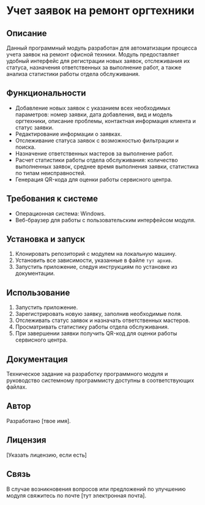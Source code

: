 # Учет заявок на ремонт оргтехники

## Описание

Данный программный модуль разработан для автоматизации процесса учета заявок на ремонт офисной техники. Модуль предоставляет удобный интерфейс для регистрации новых заявок, отслеживания их статуса, назначения ответственных за выполнение работ, а также анализа статистики работы отдела обслуживания.

## Функциональности

- Добавление новых заявок с указанием всех необходимых параметров: номер заявки, дата добавления, вид и модель оргтехники, описание проблемы, контактная информация клиента и статус заявки.
- Редактирование информации о заявках.
- Отслеживание статуса заявок с возможностью фильтрации и поиска.
- Назначение ответственных мастеров за выполнение работ.
- Расчет статистики работы отдела обслуживания: количество выполненных заявок, среднее время выполнения заявки, статистика по типам неисправностей.
- Генерация QR-кода для оценки работы сервисного центра.

## Требования к системе

- Операционная система: Windows.
- Веб-браузер для работы с пользовательским интерфейсом модуля.

## Установка и запуск

1. Клонировать репозиторий с модулем на локальную машину.
2. Установить все зависимости, указанные в файле `тут архив`.
3. Запустить приложение, следуя инструкциям по установке из документации.

## Использование

1. Запустить приложение.
2. Зарегистрировать новую заявку, заполнив необходимые поля.
3. Отслеживать статус заявок и назначать ответственных мастеров.
4. Просматривать статистику работы отдела обслуживания.
5. При завершении заявки получить QR-код для оценки работы сервисного центра.

## Документация

Техническое задание на разработку программного модуля и руководство системному программисту доступны в соответствующих файлах.

## Автор

Разработано [твое имя].

## Лицензия

[Указать лицензию, если есть]

## Связь

В случае возникновения вопросов или предложений по улучшению модуля свяжитесь по почте [тут электронная почта].
